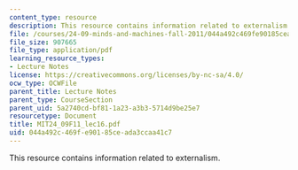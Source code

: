 ```yaml
---
content_type: resource
description: This resource contains information related to externalism.
file: /courses/24-09-minds-and-machines-fall-2011/044a492c469fe90185ceada3ccaa41c7_MIT24_09F11_lec16.pdf
file_size: 907665
file_type: application/pdf
learning_resource_types:
- Lecture Notes
license: https://creativecommons.org/licenses/by-nc-sa/4.0/
ocw_type: OCWFile
parent_title: Lecture Notes
parent_type: CourseSection
parent_uid: 5a2740cd-bf81-1a23-a3b3-5714d9be25e7
resourcetype: Document
title: MIT24_09F11_lec16.pdf
uid: 044a492c-469f-e901-85ce-ada3ccaa41c7
---
```

This resource contains information related to externalism.